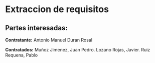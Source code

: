 # Extraccion de requisitos

## Partes interesadas:
**Contratante:** Antonio Manuel Duran Rosal

**Contratados:** Muñoz Jimenez, Juan Pedro. Lozano Rojas, Javier. Ruiz Requena, Pablo
